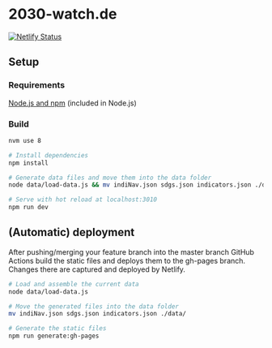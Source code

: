 # 2030-watch.de

[![Netlify Status](https://api.netlify.com/api/v1/badges/aa0260cd-91c0-4f16-bd85-11373bdeeb2b/deploy-status)](https://app.netlify.com/sites/2030-watch/deploys)

## Setup

### Requirements
[Node.js and npm](https://nodejs.org/en/download/package-manager/) (included in Node.js)

### Build

``` bash
nvm use 8

# Install dependencies
npm install

# Generate data files and move them into the data folder
node data/load-data.js && mv indiNav.json sdgs.json indicators.json ./data/

# Serve with hot reload at localhost:3010
npm run dev

```


## (Automatic) deployment

After pushing/merging your feature branch into the master branch GitHub Actions build the static files and deploys them to the gh-pages branch. Changes there are captured and deployed by Netlify.  

``` bash
# Load and assemble the current data
node data/load-data.js

# Move the generated files into the data folder
mv indiNav.json sdgs.json indicators.json ./data/

# Generate the static files
npm run generate:gh-pages
```
